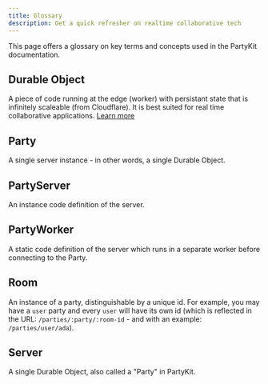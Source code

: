 ```yaml
---
title: Glossary
description: Get a quick refresher on realtime collaborative tech
---
```


This page offers a glossary on key terms and concepts used in the PartyKit documentation.

<!--
## AI Agents

xyz -->
<!--
## Broadcast

xyz -->
<!--
## Client

xyz -->
<!--
## Connection

xyz -->
<!--
## CRDTs

xyz -->
## Durable Object

A piece of code running at the edge (worker) with persistant state that is infinitely scaleable (from Cloudflare). It is best suited for real time collaborative applications. [Learn more](https://www.cloudflare.com/developer-platform/durable-objects/)

<!--
## Multiparty

xyz -->
<!--
## Multiplayer

xyz -->
<!--
## Lobby

xyz -->

## Party

A single server instance - in other words, a single Durable Object.

## PartyServer

An instance code definition of the server.

## PartyWorker

A static code definition of the server which runs in a separate worker before connecting to the Party.

<!--
## Presence

xyz -->

## Room

An instance of a party, distinguishable by a unique id. For example, you may have a `user` party and every `user` will have its own id (which is reflected in the URL: `/parties/:party/:room-id` - and with an example: `/parties/user/ada`).

## Server

A single Durable Object, also called a "Party" in PartyKit.

<!--
## WebSockets

xyz -->
